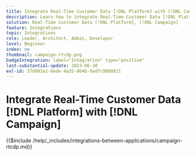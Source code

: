 ```yaml
---
title: Integrate Real-Time Customer Data [!DNL Platform] with [!DNL Campaign]
description: Learn how to integrate Real-Time Customer Data [!DNL Platform] with [!DNL Campaign]
solution: Real-Time Customer Data [!DNL Platform], [!DNL Campaign]
feature: Integrations
topic: Integrations
role: Leader, Architect, Admin, Developer
level: Beginner
index: no
thumbnail: campaign-rtcdp.png
badgeIntegration: label="Integration" type="positive"
last-substantial-update: 2023-06-30
exl-id: 37d983a1-6ede-4a35-864b-9ad7c9868821
---
```

# Integrate Real-Time Customer Data [!DNL Platform] with [!DNL Campaign]

{{$include /help/_includes/integrations-between-applications/campaign-rtcdp.md}}
